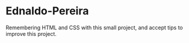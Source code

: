 # Ednaldo-Pereira
Remembering HTML and CSS with this small project, and accept tips to improve this project.

